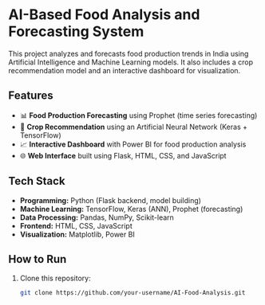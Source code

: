 # AI-Based Food Analysis and Forecasting System

This project analyzes and forecasts food production trends in India using Artificial Intelligence and Machine Learning models. It also includes a crop recommendation model and an interactive dashboard for visualization.  

## Features
- 📊 **Food Production Forecasting** using Prophet (time series forecasting)  
- 🌾 **Crop Recommendation** using an Artificial Neural Network (Keras + TensorFlow)  
- 📈 **Interactive Dashboard** with Power BI for food production analysis  
- 🌐 **Web Interface** built using Flask, HTML, CSS, and JavaScript  

## Tech Stack
- **Programming:** Python (Flask backend, model building)  
- **Machine Learning:** TensorFlow, Keras (ANN), Prophet (forecasting)  
- **Data Processing:** Pandas, NumPy, Scikit-learn  
- **Frontend:** HTML, CSS, JavaScript  
- **Visualization:** Matplotlib, Power BI  

## How to Run
1. Clone this repository:
   ```bash
   git clone https://github.com/your-username/AI-Food-Analysis.git

